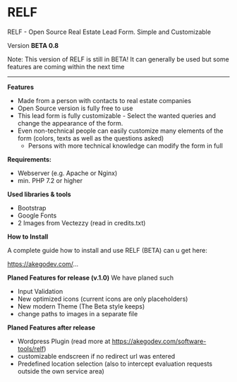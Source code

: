 # RELF
RELF - Open Source Real Estate Lead Form. Simple and Customizable 

Version **BETA 0.8**

Note: This version of RELF is still in BETA! It can generally be used but some features are coming within the next time

-----------------------------------------------------------------------

**Features**
- Made from a person with contacts to real estate companies
- Open Source version is fully free to use
- This lead form is fully customizable - Select the wanted queries and change the appearance of the form.
- Even non-technical people can easily customize many elements of the form (colors, texts as well as the questions asked) 
  - Persons with more technical knowledge can modify the form in full

**Requirements:**
- Webserver (e.g. Apache or Nginx)
- min. PHP 7.2 or higher


**Used libraries & tools**
- Bootstrap
- Google Fonts
- 2 Images from Vectezzy (read in credits.txt)


**How to Install**

A complete guide how to install and use RELF (BETA) can u get here: 

https://akegodev.com/...

**Planed Features for release (v.1.0)**
We have planed such 
- Input Validation
- New optimized icons (current icons are only placeholders)
- New modern Theme (The Beta style keeps)
- change paths to images in a separate file


**Planed Features after release**
- Wordpress Plugin (read more at https://akegodev.com/software-tools/relf)
- customizable endscreen if no redirect url was entered
- Predefined location selection (also to intercept evaluation requests outside the own service area) 
